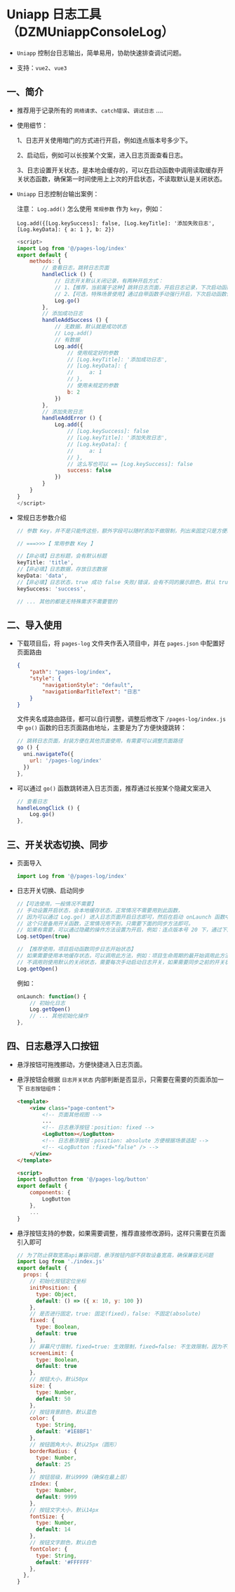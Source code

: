 # Uniapp 日志工具（DZMUniappConsoleLog）

- `Uniapp` 控制台日志输出，简单易用，协助快速排查调试问题。

- 支持：`vue2`、`vue3`

## 一、简介

* 推荐用于记录所有的 `网络请求`、`catch错误`、`调试日志` ....

* 使用细节：

    1、日志开关使用暗门的方式进行开启，例如连点版本号多少下。
    
    2、启动后，例如可以长按某个文案，进入日志页面查看日志。
    
    3、日志设置开关状态，是本地会缓存的，可以在启动函数中调用读取缓存开关状态函数，确保第一时间使用上上次的开启状态，不读取默认是关闭状态。

* `Uniapp` 日志控制台输出案例：

    注意： `Log.add()` 怎么使用 `常规参数` 作为 `key`，例如：

    `Log.add({[Log.keySuccess]: false, [Log.keyTitle]: '添加失败日志', [Log.keyData]: { a: 1 }, b: 2})`
    
    ```js
    <script>
    import Log from '@/pages-log/index'
    export default {
        methods: {
            // 查看日志，跳转日志页面
            handleClick () {
                // 日志开关默认关闭记录，有两种开启方式：
                // 1、【推荐，当前属于这种】跳转日志页面，开启日志记录，下次启动函数保持同步开启状态，具体看【三、开关状态切换、同步】
                // 2、【可选，特殊场景使用】通过自带函数手动强行开启，下次启动函数保持同步开启状态，具体看【三、开关状态切换、同步】
                Log.go()
            },
            // 添加成功日志
            handleAddSuccess () {
                // 无数据，默认就是成功状态
                // Log.add()
                // 有数据
                Log.add({
                    // 使用规定好的参数
                    // [Log.keyTitle]: '添加成功日志',
                    // [Log.keyData]: {
                    //     a: 1
                    // },
                    // 使用未规定的参数
                    b: 2
                })
            },
            // 添加失败日志
            handleAddError () {
                Log.add({
                    // [Log.keySuccess]: false
                    // [Log.keyTitle]: '添加失败日志',
                    // [Log.keyData]: {
                    //     a: 1
                    // },
                    // 这么写也可以 == [Log.keySuccess]: false
                    success: false
                })
            }
        }
    }
    </script>
    ```

* 常规日志参数介绍

    ```js
    // 参数 Key，并不是只能传这些，额外字段可以随时添加不做限制，列出来固定只是方便统一管理，需要额外字段可以随意添加

    // ===>>>【 常用参数 Key 】

    //【非必填】日志标题，会有默认标题
    keyTitle: 'title',
    //【非必填】日志数据，存放日志数据
    keyData: 'data',
    //【非必填】日志状态，true 成功 false 失败/错误，会有不同的展示颜色，默认 true
    keySuccess: 'success',
    
    // ... 其他的都是无特殊需求不需要管的
    ```

## 二、导入使用

* 下载项目后，将 `pages-log` 文件夹作丢入项目中，并在 `pages.json` 中配置好页面路由

    ```json
    {
        "path": "pages-log/index",
        "style": {
			"navigationStyle": "default",
            "navigationBarTitleText": "日志"
        }
    }
    ```
    
    文件夹名或路由路径，都可以自行调整，调整后修改下 `/pages-log/index.js` 中 `go()` 函数的日志页面路由地址，主要是为了方便快捷跳转：

    ```js
    // 跳转日志页面，封装方便在其他页面使用，有需要可以调整页面路径
    go () {
      uni.navigateTo({
        url: '/pages-log/index'
      })
    },
    ```
    
* 可以通过 `go()` 函数跳转进入日志页面，推荐通过长按某个隐藏文案进入

    ```js
    // 查看日志
    handleLongClick () {
        Log.go()
    },
    ```
    
## 三、开关状态切换、同步

* 页面导入

    ```js
    import Log from '@/pages-log/index'
    ```

* 日志开关切换、启动同步

    ```js
    //【可选使用，一般情况不需要】
    // 手动设置开启状态，会本地缓存状态，正常情况不需要用到此函数，
    // 因为可以通过 Log.go() 进入日志页面开启日志即可，然后在启动 onLaunch 函数中使用 Log.getOpen() 进行状态同步，则可以达到一启动日志保持开启，
    // 这个只是备用开关函数，正常情况用不到，只需要下面的同步方法即可。
    // 如果有需要，可以通过隐藏的操作方法设置为开启，例如：连点版本号 20 下，通过下面方法进行设置开启。
    Log.setOpen(true)
    
    // 【推荐使用，项目启动函数同步日志开始状态】
    // 如果需要使用本地缓存状态，可以调用此方法，例如：项目生命周期的最开始调用此方法
    // 不调用则使用默认的关闭状态，需要每次手动启动日志开关，如果需要同步之前的开关状态，这个操作只需要在启动函数里面同步一次就行了，一般都是启动的时候需要从头到尾记录到日志，例如下面的：onLaunch 函数，不需要每个页面重复去同步。
    Log.getOpen()
    ```

    例如：

    ```js
    onLaunch: function() {
        // 初始化日志
        Log.getOpen()
        // ... 其他初始化操作
    },
    ```
## 四、日志悬浮入口按钮

*   悬浮按钮可拖拽挪动，方便快捷进入日志页面。

*   悬浮按钮会根据 `日志开关状态` 内部判断是否显示，只需要在需要的页面添加一下 `日志按钮组件`：

    ```html
    <template>
        <view class="page-content">
            <!-- 页面其他视图 -->
            ...
            <!-- 日志悬浮按钮：position: fixed -->
            <LogButton></LogButton>
            <!-- 日志悬浮按钮：position: absolute 方便根据场景适配 -->
            <!-- <LogButton :fixed="false" /> -->
        </view>
    </template>

    <script>
    import LogButton from '@/pages-log/button'
    export default {
        components: {
            LogButton
        },
        ...
    }
    ```

*   悬浮按钮支持的参数，如果需要调整，推荐直接修改源码，这样只需要在页面引入即可

    ```js
    // 为了防止获取宽高api兼容问题，悬浮按钮内部不获取设备宽高，确保兼容无问题
    import Log from './index.js'
    export default {
      props: {
        // 初始化按钮定位坐标
        initPosition: {
          type: Object,
          default: () => ({ x: 10, y: 100 })
        },
        // 是否进行固定，true: 固定(fixed)，false: 不固定(absolute)
        fixed: {
          type: Boolean,
          default: true
        },
        // 屏幕尺寸限制，fixed=true: 生效限制，fixed=false: 不生效限制，因为不好确定父元素尺寸
        screenLimit: {
          type: Boolean,
          default: true
        },
        // 按钮大小，默认50px
        size: {
          type: Number,
          default: 50
        },
        // 按钮背景颜色，默认蓝色
        color: {
          type: String,
          default: '#1E8BF1'
        },
        // 按钮圆角大小，默认25px（圆形）
        borderRadius: {
          type: Number,
          default: 25
        },
        // 按钮层级，默认9999（确保在最上层）
        zIndex: {
          type: Number,
          default: 9999
        },
        // 按钮文字大小，默认14px
        fontSize: {
          type: Number,
          default: 14
        },
        // 按钮文字颜色，默认白色
        fontColor: {
          type: String,
          default: '#FFFFFF'
        },
      },
    }
    ```